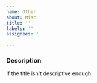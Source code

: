 ```yaml
---
name: Other
about: Misc
title: ''
labels: ''
assignees: ''

---
```


### Description

If the title isn't descriptive enough
